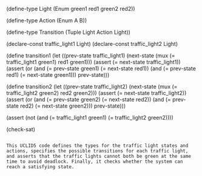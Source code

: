 (define-type Light
  (Enum green1 red1 green2 red2))

(define-type Action
  (Enum A B))

(define-type Transition
  (Tuple Light 
         Action 
         Light))

(declare-const traffic_light1 Light)
(declare-const traffic_light2 Light)

(define transition1
  (let ((prev-state traffic_light1)
        (next-state (mux (= traffic_light1 green1) red1 green1)))
    (assert (= next-state traffic_light1))
    (assert (or (and (= prev-state green1) (= next-state red1))
                (and (= prev-state red1) (= next-state green1)))
    prev-state)))

(define transition2
  (let ((prev-state traffic_light2)
        (next-state (mux (= traffic_light2 green2) red2 green2)))
    (assert (= next-state traffic_light2))
    (assert (or (and (= prev-state green2) (= next-state red2))
                (and (= prev-state red2) (= next-state green2)))
    prev-state)))

(assert (not (and (= traffic_light1 green1) (= traffic_light2 green2))))

(check-sat)
```

This UCLID5 code defines the types for the traffic light states and actions, specifies the possible transitions for each traffic light, and asserts that the traffic lights cannot both be green at the same time to avoid deadlock. Finally, it checks whether the system can reach a satisfying state.